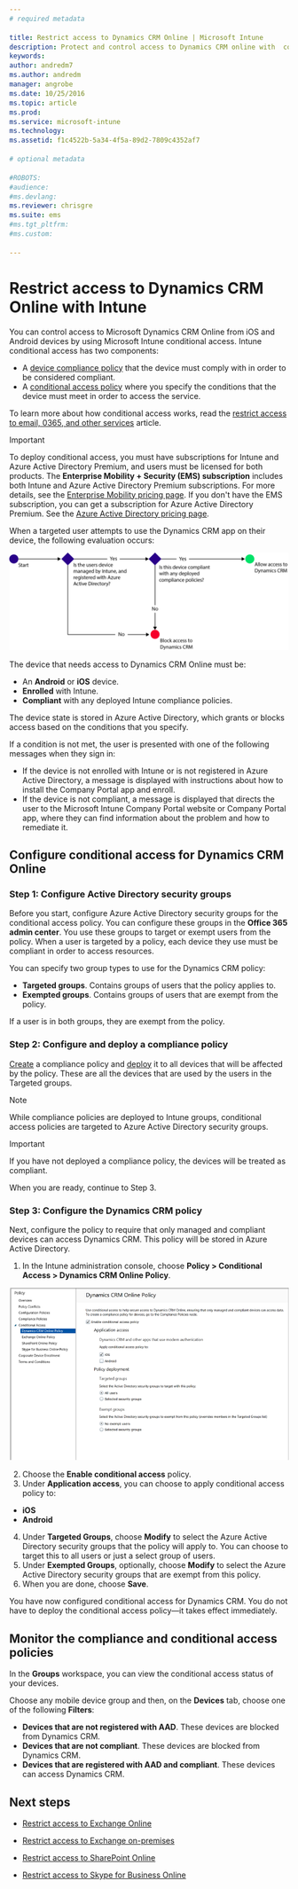 ```yaml
---
# required metadata

title: Restrict access to Dynamics CRM Online | Microsoft Intune
description: Protect and control access to Dynamics CRM online with  conditional access.
keywords:
author: andredm7
ms.author: andredm
manager: angrobe
ms.date: 10/25/2016
ms.topic: article
ms.prod:
ms.service: microsoft-intune
ms.technology:
ms.assetid: f1c4522b-5a34-4f5a-89d2-7809c4352af7

# optional metadata

#ROBOTS:
#audience:
#ms.devlang:
ms.reviewer: chrisgre
ms.suite: ems
#ms.tgt_pltfrm:
#ms.custom:

---
```


# Restrict access to Dynamics CRM Online with Intune
You can control access to Microsoft Dynamics CRM Online from iOS and Android devices by using Microsoft Intune conditional access.  Intune conditional access has two components:
* A [device compliance policy](introduction-to-device-compliance-policies-in-microsoft-intune.md) that the device must comply with in order to be considered compliant.
* A [conditional access policy](restrict-access-to-email-and-o365-services-with-microsoft-intune.md) where you specify the conditions that the device must meet in order to access the service.

To learn more about how conditional access works, read the [restrict access to email, 0365, and other services](restrict-access-to-email-and-o365-services-with-microsoft-intune.md) article.

> [!IMPORTANT]
> To deploy conditional access, you must have subscriptions for Intune and Azure Active Directory Premium, and users must be licensed for both products. The **Enterprise Mobility + Security (EMS) subscription** includes both Intune and Azure Active Directory Premium subscriptions. For more details, see the [Enterprise Mobility pricing page](https://www.microsoft.com/en-us/cloud-platform/enterprise-mobility-pricing). If you don't have the EMS subscription, you can get a subscription for Azure Active Directory Premium. See the [Azure Active Directory pricing page](https://azure.microsoft.com/en-us/pricing/details/active-directory/).

When a targeted user attempts to use the Dynamics CRM app on their device, the following evaluation occurs:

![Diagram that shows the decision points that are used to determine whether a device is allowed access to a service or is blocked](../media/mdm-ca-dynamics-crm-flow-diagram.png)

The device that needs access to Dynamics CRM Online must be:
* An **Android** or **iOS** device.
* **Enrolled** with Intune.
* **Compliant** with any deployed Intune compliance policies.

The device state is stored in Azure Active Directory, which grants or blocks access based on the conditions that you specify.

If a condition is not met, the user is presented with one of the following messages when they sign in:
* If the device is not enrolled with Intune or is not registered in Azure Active Directory, a message is displayed with instructions about how to install the Company Portal app and enroll.
* If the device is not compliant, a message is displayed that directs the user to the Microsoft Intune Company Portal website or Company Portal app, where they can find information about the problem and how to remediate it.

## Configure conditional access for Dynamics CRM Online  
### Step 1: Configure Active Directory security groups

Before you start, configure Azure Active Directory security groups for the conditional access policy. You can configure these groups in the **Office 365 admin center**. You use these groups to target or exempt users from the policy. When a user is targeted by a policy, each device they use must be compliant in order to access resources.

You can specify two group types to use for the Dynamics CRM policy:
* **Targeted groups**. Contains groups of users that the policy applies to.
* **Exempted groups**. Contains groups of users that are exempt from the policy.

If a user is in both groups, they are exempt from the policy.

### Step 2: Configure and deploy a compliance policy
[Create](create-a-device-compliance-policy-in-microsoft-intune.md) a compliance policy and [deploy](deploy-and-monitor-a-device-compliance-policy-in-microsoft-intune.md) it to all devices that will be affected by the policy. These are all the devices that are used by the users in the Targeted groups.

> [!NOTE]
> While compliance policies are deployed to Intune groups, conditional access policies are targeted to Azure Active Directory security groups.

> [!IMPORTANT]
> If you have not deployed a compliance policy, the devices will be treated as compliant.

When you are ready, continue to Step 3.
### Step 3: Configure the Dynamics CRM policy
Next, configure the policy to require that only managed and compliant devices can access Dynamics CRM. This policy will be stored in Azure Active Directory.

1.  In the Intune administration console, choose **Policy > Conditional Access > Dynamics CRM Online Policy**.

  ![Screenshot of the Dynamics CRM Online conditional access policy page](../media/mdm-ca-dynamics-crm-policy-configuration.png)

2.  Choose the **Enable conditional access** policy.
3.  Under **Application access**, you can choose to apply conditional access policy to:
  * **iOS**
  * **Android**
4.  Under **Targeted Groups**, choose **Modify** to select the Azure Active Directory security groups that the policy will apply to. You can choose to target this to all users or just a select group of users.
5.	Under **Exempted Groups**, optionally, choose **Modify** to select the Azure Active Directory security groups that are exempt from this policy.
6.	When you are done, choose **Save**.

You have now configured conditional access for Dynamics CRM. You do not have to deploy the conditional access policy—it takes effect immediately.
##  Monitor the compliance and conditional access policies

In the **Groups** workspace, you can view the conditional access status of your devices.

Choose any mobile device group and then, on the **Devices** tab, choose one of the following **Filters**:
* **Devices that are not registered with AAD**. These devices are blocked from Dynamics CRM.
* **Devices that are not compliant**. These devices are blocked from Dynamics CRM.
* **Devices that are registered with AAD and compliant**. These devices can access Dynamics CRM.

##  Next steps
* [Restrict access to Exchange Online](restrict-access-to-exchange-online-with-microsoft-intune.md)

* [Restrict access to Exchange on-premises](restrict-access-to-exchange-onpremises-with-microsoft-intune.md)
* [Restrict access to SharePoint Online](restrict-access-to-sharepoint-online-with-microsoft-intune.md)

* [Restrict access to Skype for Business Online](restrict-access-to-skype-for-business-online-with-microsoft-intune.md)
